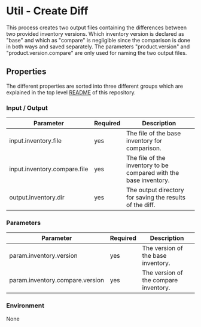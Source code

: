 # Util - Create Diff

This process creates two output files containing the differences between two provided inventory versions. Which 
inventory version is declared as "base" and which as "compare" is negligible since the comparison is done in both 
ways and saved separately. The parameters "product.version" and "product.version.compare" are only used for naming the 
two output files.

## Properties

The different properties are sorted into three different groups which are explained in the top level [README](../../README.md)
of this repository.

### Input / Output
| Parameter                    | Required | Description                                                       |
|------------------------------|----------|-------------------------------------------------------------------|
| input.inventory.file         | yes      | The file of the base inventory for comparison.                    |
| input.inventory.compare.file | yes      | The file of the inventory to be compared with the base inventory. |
| output.inventory.dir         | yes      | The output directory for saving the results of the diff.          |

### Parameters
| Parameter                    | Required | Description                                                       |
|------------------------------|----------|-------------------------------------------------------------------|
| param.inventory.version            | yes      | The version of the base inventory.                                |
| param.inventory.compare.version    | yes      | The version of the compare inventory.                             |

### Environment
None